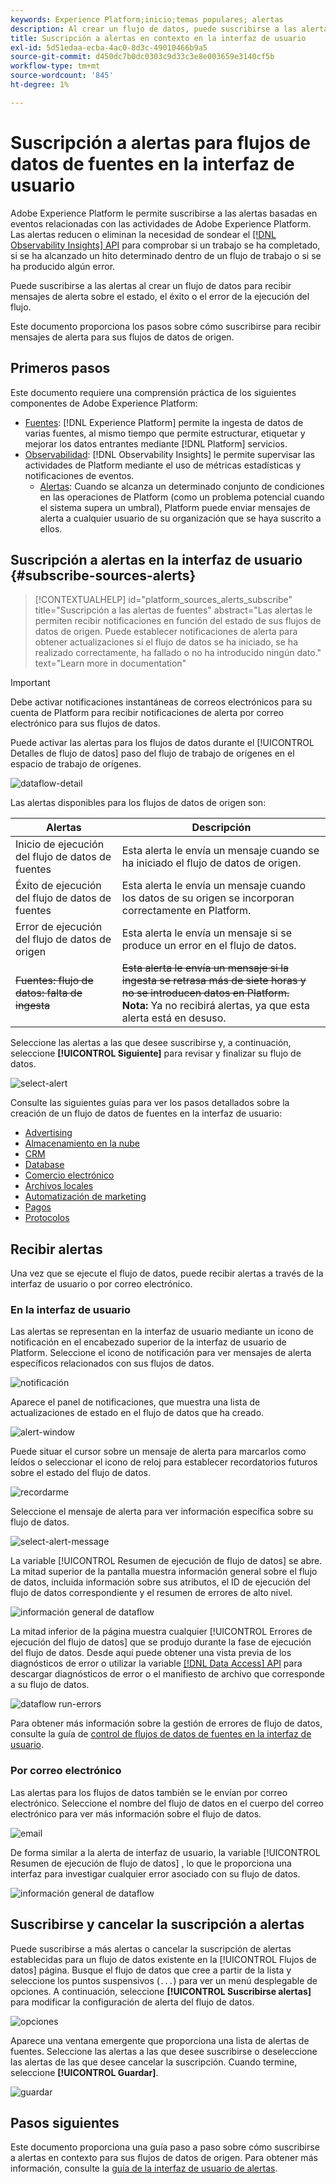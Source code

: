 ```yaml
---
keywords: Experience Platform;inicio;temas populares; alertas
description: Al crear un flujo de datos, puede suscribirse a las alertas para recibir mensajes de alerta sobre el estado, el éxito o el error de la ejecución del flujo.
title: Suscripción a alertas en contexto en la interfaz de usuario
exl-id: 5d51edaa-ecba-4ac0-8d3c-49010466b9a5
source-git-commit: d450dc7b0dc0303c9d33c3e8e003659e3140cf5b
workflow-type: tm+mt
source-wordcount: '845'
ht-degree: 1%

---
```


# Suscripción a alertas para flujos de datos de fuentes en la interfaz de usuario

Adobe Experience Platform le permite suscribirse a las alertas basadas en eventos relacionadas con las actividades de Adobe Experience Platform. Las alertas reducen o eliminan la necesidad de sondear el [[!DNL Observability Insights] API](../../../observability/api/overview.md) para comprobar si un trabajo se ha completado, si se ha alcanzado un hito determinado dentro de un flujo de trabajo o si se ha producido algún error.

Puede suscribirse a las alertas al crear un flujo de datos para recibir mensajes de alerta sobre el estado, el éxito o el error de la ejecución del flujo.

Este documento proporciona los pasos sobre cómo suscribirse para recibir mensajes de alerta para sus flujos de datos de origen.

## Primeros pasos

Este documento requiere una comprensión práctica de los siguientes componentes de Adobe Experience Platform:

* [Fuentes](../../home.md): [!DNL Experience Platform] permite la ingesta de datos de varias fuentes, al mismo tiempo que permite estructurar, etiquetar y mejorar los datos entrantes mediante [!DNL Platform] servicios.
* [Observabilidad](../../../observability/home.md): [!DNL Observability Insights] le permite supervisar las actividades de Platform mediante el uso de métricas estadísticas y notificaciones de eventos.
   * [Alertas](../../../observability/alerts/overview.md): Cuando se alcanza un determinado conjunto de condiciones en las operaciones de Platform (como un problema potencial cuando el sistema supera un umbral), Platform puede enviar mensajes de alerta a cualquier usuario de su organización que se haya suscrito a ellos.

## Suscripción a alertas en la interfaz de usuario {#subscribe-sources-alerts}

>[!CONTEXTUALHELP]
>id="platform_sources_alerts_subscribe"
>title="Suscripción a las alertas de fuentes"
>abstract="Las alertas le permiten recibir notificaciones en función del estado de sus flujos de datos de origen. Puede establecer notificaciones de alerta para obtener actualizaciones si el flujo de datos se ha iniciado, se ha realizado correctamente, ha fallado o no ha introducido ningún dato."
>text="Learn more in documentation"

>[!IMPORTANT]
>
>Debe activar notificaciones instantáneas de correos electrónicos para su cuenta de Platform para recibir notificaciones de alerta por correo electrónico para sus flujos de datos.

Puede activar las alertas para los flujos de datos durante el [!UICONTROL Detalles de flujo de datos] paso del flujo de trabajo de orígenes en el espacio de trabajo de orígenes.

![dataflow-detail](../../images/tutorials/alerts/dataflow-detail.png)

Las alertas disponibles para los flujos de datos de origen son:

| Alertas | Descripción |
| --- | --- |
| Inicio de ejecución del flujo de datos de fuentes | Esta alerta le envía un mensaje cuando se ha iniciado el flujo de datos de origen. |
| Éxito de ejecución del flujo de datos de fuentes | Esta alerta le envía un mensaje cuando los datos de su origen se incorporan correctamente en Platform. |
| Error de ejecución del flujo de datos de origen | Esta alerta le envía un mensaje si se produce un error en el flujo de datos. |
| ~~Fuentes: flujo de datos: falta de ingesta~~ | ~~Esta alerta le envía un mensaje si la ingesta se retrasa más de siete horas y no se introducen datos en Platform.~~ <br>**Nota:** Ya no recibirá alertas, ya que esta alerta está en desuso. |

Seleccione las alertas a las que desee suscribirse y, a continuación, seleccione **[!UICONTROL Siguiente]** para revisar y finalizar su flujo de datos.

![select-alert](../../images/tutorials/alerts/select-alerts.png)

Consulte las siguientes guías para ver los pasos detallados sobre la creación de un flujo de datos de fuentes en la interfaz de usuario:

* [Advertising](./dataflow/advertising.md)
* [Almacenamiento en la nube](./dataflow/batch/cloud-storage.md)
* [CRM](./dataflow/crm.md)
* [Database](./dataflow/databases.md)
* [Comercio electrónico](./dataflow/ecommerce.md)
* [Archivos locales](./create/local-system/local-file-upload.md)
* [Automatización de marketing](./dataflow/marketing-automation.md)
* [Pagos](./dataflow/payments.md)
* [Protocolos](./dataflow/protocols.md)

## Recibir alertas

Una vez que se ejecute el flujo de datos, puede recibir alertas a través de la interfaz de usuario o por correo electrónico.

### En la interfaz de usuario

Las alertas se representan en la interfaz de usuario mediante un icono de notificación en el encabezado superior de la interfaz de usuario de Platform. Seleccione el icono de notificación para ver mensajes de alerta específicos relacionados con sus flujos de datos.

![notificación](../../images/tutorials/alerts/notification.png)

Aparece el panel de notificaciones, que muestra una lista de actualizaciones de estado en el flujo de datos que ha creado.

![alert-window](../../images/tutorials/alerts/alert-window.png)

Puede situar el cursor sobre un mensaje de alerta para marcarlos como leídos o seleccionar el icono de reloj para establecer recordatorios futuros sobre el estado del flujo de datos.

![recordarme](../../images/tutorials/alerts/remind-me.png)

Seleccione el mensaje de alerta para ver información específica sobre su flujo de datos.

![select-alert-message](../../images/tutorials/alerts/select-alert-message.png)

La variable [!UICONTROL Resumen de ejecución de flujo de datos] se abre. La mitad superior de la pantalla muestra información general sobre el flujo de datos, incluida información sobre sus atributos, el ID de ejecución del flujo de datos correspondiente y el resumen de errores de alto nivel.

![información general de dataflow](../../images/tutorials/alerts/dataflow-overview.png)

La mitad inferior de la página muestra cualquier [!UICONTROL Errores de ejecución del flujo de datos] que se produjo durante la fase de ejecución del flujo de datos. Desde aquí puede obtener una vista previa de los diagnósticos de error o utilizar la variable [[!DNL Data Access] API](https://www.adobe.io/experience-platform-apis/references/data-access/) para descargar diagnósticos de error o el manifiesto de archivo que corresponde a su flujo de datos.

![dataflow run-errors](../../images/tutorials/alerts/dataflow-run-error.png)

Para obtener más información sobre la gestión de errores de flujo de datos, consulte la guía de [control de flujos de datos de fuentes en la interfaz de usuario](../../../dataflows/ui/monitor-sources.md).

### Por correo electrónico

Las alertas para los flujos de datos también se le envían por correo electrónico. Seleccione el nombre del flujo de datos en el cuerpo del correo electrónico para ver más información sobre el flujo de datos.

![email](../../images/tutorials/alerts/email.png)

De forma similar a la alerta de interfaz de usuario, la variable [!UICONTROL Resumen de ejecución de flujo de datos] , lo que le proporciona una interfaz para investigar cualquier error asociado con su flujo de datos.

![información general de dataflow](../../images/tutorials/alerts/dataflow-overview.png)

## Suscribirse y cancelar la suscripción a alertas

Puede suscribirse a más alertas o cancelar la suscripción de alertas establecidas para un flujo de datos existente en la [!UICONTROL Flujos de datos] página. Busque el flujo de datos que cree a partir de la lista y seleccione los puntos suspensivos (`...`) para ver un menú desplegable de opciones. A continuación, seleccione **[!UICONTROL Suscribirse alertas]** para modificar la configuración de alerta del flujo de datos.

![opciones](../../images/tutorials/alerts/options.png)

Aparece una ventana emergente que proporciona una lista de alertas de fuentes. Seleccione las alertas a las que desee suscribirse o deseleccione las alertas de las que desee cancelar la suscripción. Cuando termine, seleccione **[!UICONTROL Guardar]**.

![guardar](../../images/tutorials/alerts/save.png)

## Pasos siguientes

Este documento proporciona una guía paso a paso sobre cómo suscribirse a alertas en contexto para sus flujos de datos de origen. Para obtener más información, consulte la [guía de la interfaz de usuario de alertas](../../../observability/alerts/ui.md).